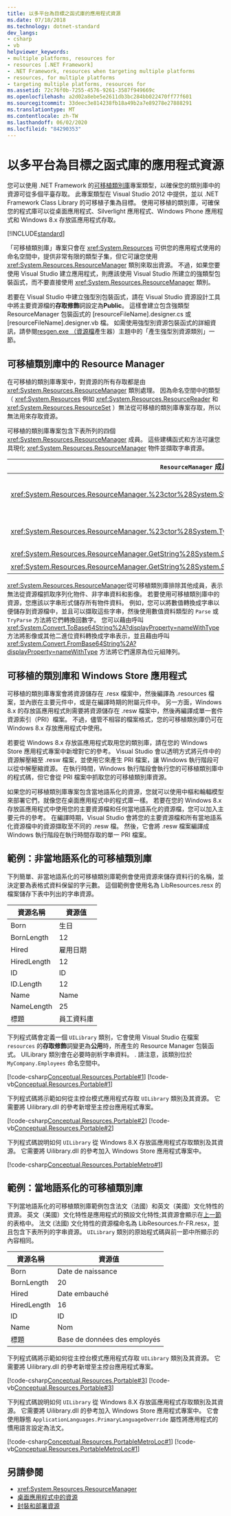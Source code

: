 ```yaml
---
title: 以多平台為目標之函式庫的應用程式資源
ms.date: 07/18/2018
ms.technology: dotnet-standard
dev_langs:
- csharp
- vb
helpviewer_keywords:
- multiple platforms, resources for
- resources [.NET Framework]
- .NET Framework, resources when targeting multiple platforms
- resources, for multiple platforms
- targeting multiple platforms, resources for
ms.assetid: 72c76f0b-7255-4576-9261-3587f949669c
ms.openlocfilehash: a2d02a8ebe5e2611db3bc284bb022470ff77f601
ms.sourcegitcommit: 33deec3e814238fb18a49b2a7e89278e27888291
ms.translationtype: MT
ms.contentlocale: zh-TW
ms.lasthandoff: 06/02/2020
ms.locfileid: "84290353"
---
```

# <a name="app-resources-for-libraries-that-target-multiple-platforms"></a>以多平台為目標之函式庫的應用程式資源
您可以使用 .NET Framework 的[可移植類別庫](cross-platform-development-with-the-portable-class-library.md)專案類型，以確保您的類別庫中的資源可從多個平臺存取。 此專案類型在 Visual Studio 2012 中提供，並以 .NET Framework Class Library 的可移植子集為目標。 使用可移植的類別庫，可確保您的程式庫可以從桌面應用程式、Silverlight 應用程式、Windows Phone 應用程式和 Windows 8.x 存放區應用程式存取。

[!INCLUDE[standard](../../../includes/pcl-to-standard.md)]

 「可移植類別庫」專案只會在 <xref:System.Resources> 可供您的應用程式使用的命名空間中，提供非常有限的類型子集，但它可讓您使用 <xref:System.Resources.ResourceManager> 類別來取出資源。 不過，如果您要使用 Visual Studio 建立應用程式，則應該使用 Visual Studio 所建立的強類型包裝函式，而不要直接使用 <xref:System.Resources.ResourceManager> 類別。

 若要在 Visual Studio 中建立強型別包裝函式，請在 Visual Studio 資源設計工具中將主要資源檔的**存取修飾**詞設定為**Public**。 這樣會建立包含強類型 ResourceManager 包裝函式的 [resourceFileName].designer.cs 或 [resourceFileName].designer.vb 檔。 如需使用強型別資源包裝函式的詳細資訊，請參閱[resgen.exe （資源檔](../../framework/tools/resgen-exe-resource-file-generator.md)產生器）主題中的「產生強型別資源類別」一節。

## <a name="resource-manager-in-the-portable-class-library"></a>可移植類別庫中的 Resource Manager
 在可移植的類別庫專案中，對資源的所有存取都是由 <xref:System.Resources.ResourceManager> 類別處理。 因為命名空間中的類型（ <xref:System.Resources> 例如 <xref:System.Resources.ResourceReader> 和 <xref:System.Resources.ResourceSet> ）無法從可移植的類別庫專案存取，所以無法用來存取資源。

 可移植的類別庫專案包含下表所列的四個 <xref:System.Resources.ResourceManager> 成員。 這些建構函式和方法可讓您具現化 <xref:System.Resources.ResourceManager> 物件並擷取字串資源。

|`ResourceManager` 成員|描述|
|------------------------------|-----------------|
|<xref:System.Resources.ResourceManager.%23ctor%28System.String%2CSystem.Reflection.Assembly%29>|建立 <xref:System.Resources.ResourceManager> 執行個體以存取所指定組件中的具名資源檔。|
|<xref:System.Resources.ResourceManager.%23ctor%28System.Type%29>|建立對應所指定類型的 <xref:System.Resources.ResourceManager> 執行個體。|
|<xref:System.Resources.ResourceManager.GetString%28System.String%29>|擷取目前文化特性的具名資源。|
|<xref:System.Resources.ResourceManager.GetString%28System.String%2CSystem.Globalization.CultureInfo%29>|擷取屬於所指定文化特性的具名資源。|

 <xref:System.Resources.ResourceManager>從可移植類別庫排除其他成員，表示無法從資源檔抓取序列化物件、非字串資料和影像。 若要使用可移植類別庫中的資源，您應該以字串形式儲存所有物件資料。 例如，您可以將數值轉換成字串以便儲存到資源檔中，並且可以擷取這些字串，然後使用數值資料類型的 `Parse` 或 `TryParse` 方法將它們轉換回數字。 您可以藉由呼叫 <xref:System.Convert.ToBase64String%2A?displayProperty=nameWithType> 方法將影像或其他二進位資料轉換成字串表示，並且藉由呼叫 <xref:System.Convert.FromBase64String%2A?displayProperty=nameWithType> 方法將它們還原為位元組陣列。

## <a name="the-portable-class-library-and-windows-store-apps"></a>可移植的類別庫和 Windows Store 應用程式
 可移植的類別庫專案會將資源儲存在 .resx 檔案中，然後編譯為 .resources 檔案，並內嵌在主要元件中，或是在編譯時期的附屬元件中。 另一方面，Windows 8.x 的存放區應用程式則需要將資源儲存在 .resw 檔案中，然後再編譯成單一套件資源索引（PRI）檔案。 不過，儘管不相容的檔案格式，您的可移植類別庫仍可在 Windows 8.x 存放應用程式中使用。

 若要從 Windows 8.x 存放區應用程式取用您的類別庫，請在您的 Windows Store 應用程式專案中新增對它的參考。 Visual Studio 會以透明方式將元件中的資源解壓縮至 .resw 檔案，並使用它來產生 PRI 檔案，讓 Windows 執行階段可以從中解壓縮資源。 在執行時間，Windows 執行階段會執行您的可移植類別庫中的程式碼，但它會從 PRI 檔案中抓取您的可移植類別庫資源。

 如果您的可移植類別庫專案包含當地語系化的資源，您就可以使用中樞和輪輻模型來部署它們，就像您在桌面應用程式中的程式庫一樣。 若要在您的 Windows 8.x 存放區應用程式中使用您的主要資源檔和任何當地語系化的資源檔，您可以加入主要元件的參考。 在編譯時期，Visual Studio 會將您的主要資源檔和所有當地語系化資源檔中的資源擷取至不同的 .resw 檔。 然後，它會將 .resw 檔案編譯成 Windows 執行階段在執行時間存取的單一 PRI 檔案。

<a name="NonLoc"></a>
## <a name="example-non-localized-portable-class-library"></a>範例：非當地語系化的可移植類別庫
 下列簡單、非當地語系化的可移植類別庫範例會使用資源來儲存資料行的名稱，並決定要為表格式資料保留的字元數。 這個範例會使用名為 LibResources.resx 的檔案儲存下表中列出的字串資源。

|資源名稱|資源值|
|-------------------|--------------------|
|Born|生日|
|BornLength|12|
|Hired|雇用日期|
|HiredLength|12|
|ID|ID|
|ID.Length|12|
|Name|Name|
|NameLength|25|
|標題|員工資料庫|

 下列程式碼會定義一個 `UILibrary` 類別，它會使用 Visual Studio 在檔案 `resources` 的**存取修飾**詞變更為**公用**時，所產生的 Resource Manager 包裝函式。 UILibrary 類別會在必要時剖析字串資料。 . 請注意，該類別位於 `MyCompany.Employees` 命名空間中。

 [!code-csharp[Conceptual.Resources.Portable#1](../../../samples/snippets/csharp/VS_Snippets_CLR/conceptual.resources.portable/cs/uilibrary.cs#1)]
 [!code-vb[Conceptual.Resources.Portable#1](../../../samples/snippets/visualbasic/VS_Snippets_CLR/conceptual.resources.portable/vb/uilibrary.vb#1)]

 下列程式碼將示範如何從主控台模式應用程式存取 `UILibrary` 類別及其資源。 它需要將 Uilibrary.dll 的參考新增至主控台應用程式專案。

 [!code-csharp[Conceptual.Resources.Portable#2](../../../samples/snippets/csharp/VS_Snippets_CLR/conceptual.resources.portable/cs/program.cs#2)]
 [!code-vb[Conceptual.Resources.Portable#2](../../../samples/snippets/visualbasic/VS_Snippets_CLR/conceptual.resources.portable/vb/module1.vb#2)]

 下列程式碼說明如何 `UILibrary` 從 Windows 8.X 存放區應用程式存取類別及其資源。 它需要將 Uilibrary.dll 的參考加入 Windows Store 應用程式專案中。

 [!code-csharp[Conceptual.Resources.PortableMetro#1](../../../samples/snippets/csharp/VS_Snippets_CLR/conceptual.resources.portablemetro/cs/blankpage.xaml.cs#1)]

## <a name="example-localized-portable-class-library"></a>範例：當地語系化的可移植類別庫
 下列當地語系化的可移植類別庫範例包含法文（法國）和英文（美國）文化特性的資源。 英文（美國）文化特性是應用程式的預設文化特性;其資源會顯示在[上一節](app-resources-for-libraries-that-target-multiple-platforms.md#NonLoc)的表格中。 法文 (法國) 文化特性的資源檔命名為 LibResources.fr-FR.resx，並且包含下表所列的字串資源。 `UILibrary` 類別的原始程式碼與前一節中所顯示的內容相同。

|資源名稱|資源值|
|-------------------|--------------------|
|Born|Date de naissance|
|BornLength|20|
|Hired|Date embauché|
|HiredLength|16|
|ID|ID|
|Name|Nom|
|標題|Base de données des employés|

 下列程式碼將示範如何從主控台模式應用程式存取 `UILibrary` 類別及其資源。 它需要將 Uilibrary.dll 的參考新增至主控台應用程式專案。

 [!code-csharp[Conceptual.Resources.Portable#3](../../../samples/snippets/csharp/VS_Snippets_CLR/conceptual.resources.portable/cs/program2.cs#3)]
 [!code-vb[Conceptual.Resources.Portable#3](../../../samples/snippets/visualbasic/VS_Snippets_CLR/conceptual.resources.portable/vb/module2.vb#3)]

 下列程式碼說明如何 `UILibrary` 從 Windows 8.X 存放區應用程式存取類別及其資源。 它需要將 Uilibrary.dll 的參考加入 Windows Store 應用程式專案中。 它會使用靜態 `ApplicationLanguages.PrimaryLanguageOverride` 屬性將應用程式的慣用語言設定為法文。

 [!code-csharp[Conceptual.Resources.PortableMetroLoc#1](../../../samples/snippets/csharp/VS_Snippets_CLR/conceptual.resources.portablemetroloc/cs/blankpage.xaml.cs#1)]
 [!code-vb[Conceptual.Resources.PortableMetroLoc#1](../../../samples/snippets/visualbasic/VS_Snippets_CLR/conceptual.resources.portablemetroloc/vb/blankpage.xaml.vb#1)]  
  
## <a name="see-also"></a>另請參閱

- <xref:System.Resources.ResourceManager>
- [桌面應用程式中的資源](../../framework/resources/index.md)
- [封裝和部署資源](../../framework/resources/packaging-and-deploying-resources-in-desktop-apps.md)
